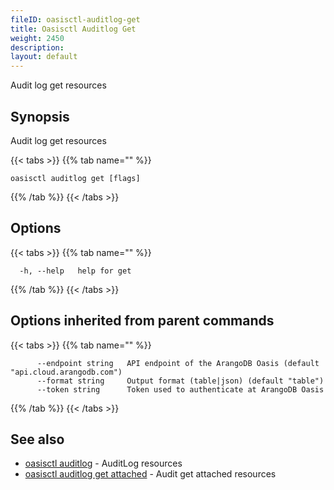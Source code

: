 ```yaml
---
fileID: oasisctl-auditlog-get
title: Oasisctl Auditlog Get
weight: 2450
description: 
layout: default
---
```

Audit log get resources

## Synopsis

Audit log get resources

{{< tabs >}}
{{% tab name="" %}}
```
oasisctl auditlog get [flags]
```
{{% /tab %}}
{{< /tabs >}}

## Options

{{< tabs >}}
{{% tab name="" %}}
```
  -h, --help   help for get
```
{{% /tab %}}
{{< /tabs >}}

## Options inherited from parent commands

{{< tabs >}}
{{% tab name="" %}}
```
      --endpoint string   API endpoint of the ArangoDB Oasis (default "api.cloud.arangodb.com")
      --format string     Output format (table|json) (default "table")
      --token string      Token used to authenticate at ArangoDB Oasis
```
{{% /tab %}}
{{< /tabs >}}

## See also

* [oasisctl auditlog]()	 - AuditLog resources
* [oasisctl auditlog get attached](oasisctl-auditlog-get-attached)	 - Audit get attached resources

